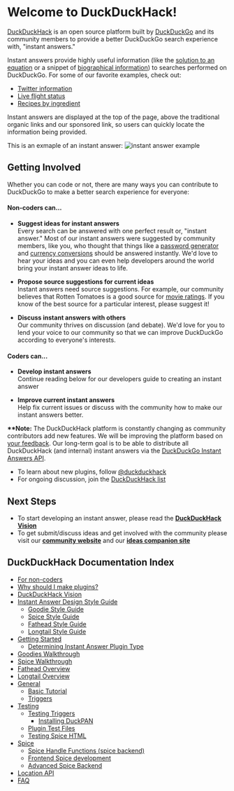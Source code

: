 # Welcome to DuckDuckHack!

[DuckDuckHack](http://duckduckhack.com/) is an open source platform built by [DuckDuckGo](https://duckduckgo.com) and its community members to provide a better DuckDuckGo search experience with, "instant answers."

Instant answers provide highly useful information (like the [solution to an equation](https://duckduckgo.com/?q=multiples+of+42) or a snippet of [biographical information](https://duckduckgo.com/?q=neil+degrasse+tyson)) to searches performed on DuckDuckGo. For some of our favorite examples, check out: 

- [Twitter information](https://duckduckgo.com/?q=%40duckduckgo)
- [Live flight status](https://duckduckgo.com/?q=aa+102)
- [Recipes by ingredient](https://duckduckgo.com/?q=tofu+ginger)

Instant answers are displayed at the top of the page, above the traditional organic links and our sponsored link, so users can quickly locate the information being provided.

This is an exmaple of an instant answer:
![instant answer example](https://raw.github.com/duckduckgo/DuckDuckGo-Documentation/master/DuckDuckHack/Assets/in_theaters_example.png)

## Getting Involved
Whether you can code or not, there are many ways you can contribute to DuckDuckGo to make a better search experience for everyone:

#### Non-coders can...
- **Suggest ideas for instant answers**  
  Every search can be answered with one perfect result or, "instant answer." Most of our instant answers were suggested by community members, like you, who thought that things like a [password generator](https://duckduckgo.com/?q=password+15) and [currency conversions](https://duckduckgo.com/?q=5+USD+in+GBP) should be answered instantly. We'd love to hear your ideas and you can even help developers around the world bring your instant answer ideas to life.

- **Propose source suggestions for current ideas**  
  Instant answers need source suggestions. For example, our community believes that Rotten Tomatoes is a good source for [movie ratings](https://duckduckgo.com/?q=despicable+me+2+rating). If you know of the best source for a particular interest, please suggest it! 

- **Discuss instant answers with others**  
  Our community thrives on discussion (and debate). We'd love for you to lend your voice to our community so that we can improve DuckDuckGo according to everyone's interests. 

#### Coders can...
- **Develop instant answers**  
  Continue reading below for our developers guide to creating an instant answer

- **Improve current instant answers**  
  Help fix current issues or discuss with the community how to make our instant answers better. 

<!-- - If **you are a developer**, please continue reading below to get started with creating your own instant answer! If you here to submit a bug, please make an issue in the correct repository or if you're unsure about which repository is appropriate, please refer to our [Feedback Page](#) (Coming Soon!)

- If **you are not developer**, there is still a lot you can do at our [community website](https://duck.co) and our [ideas companion site](http://ideas.duckduckhack.com/) where you can suggest and comment on instant answer ideas, such as identifying the best websites and data sources to draw from. Contributions of this sort are still very valuable to us and will help direct community efforts. -->

**\*\*Note:**
The DuckDuckHack platform is constantly changing as community contributors add new features. We will be improving the platform based on [your feedback](https://www.listbox.com/subscribe/?list_id=197814). Our long-term goal is to be able to distribute all DuckDuckHack (and internal) instant answers via the [DuckDuckGo Instant Answers API](https://api.duckduckgo.com).

* To learn about new plugins, follow [@duckduckhack](https://twitter.com/duckduckhack)
* For ongoing discussion, join the [DuckDuckHack list](https://www.listbox.com/subscribe/?list_id=197814)

## Next Steps

 - To start developing an instant answer, please read the **[DuckDuckHack Vision](documentation/duckduckhack_vision.md)**
 - To get submit/discuss ideas and get involved with the community please visit our **[community website](https://duck.co)** and our **[ideas companion site](http://ideas.duckduckhack.com/)**

## DuckDuckHack Documentation Index

- [For non-coders](documentation/faq.md#what-if-im-not-a-coder-at-all)
- [Why should I make plugins?](documentation/faq.md#why-should-i-make-plugins)
- [DuckDuckHack Vision](documentation/duckduckhack_vision.md)
- [Instant Answer Design Style Guide](https://github.com/duckduckgo/DuckDuckGo-Documentation/blob/master/DuckDuckHack/Styleguide/design_styleguide.md)
  - [Goodie Style Guide](https://github.com/duckduckgo/DuckDuckGo-Documentation/blob/master/DuckDuckHack/Styleguide/Plugin-Specific-Design-Style-Guide/goodie_styleguide.md)
  - [Spice Style Guide](https://github.com/duckduckgo/DuckDuckGo-Documentation/blob/master/DuckDuckHack/Styleguide/Plugin-Specific-Design-Style-Guide/spice_styleguide.md)
  - [Fathead Style Guide](https://github.com/duckduckgo/DuckDuckGo-Documentation/blob/master/DuckDuckHack/Styleguide/Plugin-Specific-Design-Style-Guide/fathead_styleguide.md)
  - [Longtail Style Guide](https://github.com/duckduckgo/DuckDuckGo-Documentation/blob/master/DuckDuckHack/Styleguide/Plugin-Specific-Design-Style-Guide/longtail_styleguide.md)
- [Getting Started](documentation/getting_started.md)
  - [Determining Instant Answer Plugin Type](documentation/getting_started.md#determining-plugin-type)
- [Goodies Walkthrough](documentation/goodies_overview.md)
- [Spice Walkthrough](documentation/spice_overview.md)
- [Fathead Overview](https://github.com/duckduckgo/zeroclickinfo-fathead)
- [Longtail Overview](https://github.com/duckduckgo/zeroclickinfo-longtail)
- [General](documentation/general.md)
  - [Basic Tutorial](documentation/general.md#basic-tutorial)
  - [Triggers](documentation/general.md#triggers)
- [Testing](documentation/testing.md)
  - [Testing Triggers](documentation/testing.md#testing-triggers)
      - [Installing DuckPAN](documentation/testing.md#testing-triggers)
  - [Plugin Test Files](documentation/testing.md#plugin-test-files)
  - [Testing Spice HTML](documentation/testing.md#testing-spice-html)
- [Spice](documentation/spice.md)
  - [Spice Handle Functions (spice backend)](documentation/spice.md#spice-handle-functions)
  - [Frontend Spice development](documentation/spice2.md)
  - [Advanced Spice Backend](https://github.com/duckduckgo/zeroclickinfo-spice#advanced-spice)
- [Location API](documentation/location_api.md)
- [FAQ](documentation/faq.md)
